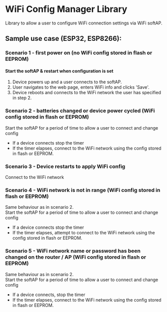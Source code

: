 # WiFi Config Manager Library

Library to allow a user to configure WiFi connection settings via WiFi softAP.

## Sample use case (ESP32, ESP8266): 
  ### Scenario 1 - first power on (no WiFi config stored in flash or EEPROM)  
  #### Start the softAP & restart when configuration is set

1. Device powers up and a user connects to the softAP. 
2. User navigates to the web page, enters WiFi info and clicks 'Save'. 
3. Device reboots and connects to the WiFi network the user has specified in step 2. 

### Scenario 2 - batteries changed or device power cycled (WiFi config stored in flash or EEPROM)
  Start the softAP for a period of time to allow a user to connect and change config
  - If a device connects stop the timer
  - If the timer elapses, connect to the WiFi network using the config stored in flash or EEPROM.

### Scenario 3 - Device restarts to apply WiFi config
Connect to the WiFi network

### Scenario 4 - WiFi network is not in range (WiFi config stored in flash or EEPROM)
Same behaviour as in scenario 2.  
  Start the softAP for a period of time to allow a user to connect and change config
  - If a device connects stop the timer
  - If the timer elapses, attempt to connect to the WiFi network using the config stored in flash or EEPROM.

### Scenario 5 - WiFi network name or password has been changed on the router / AP (WiFi config stored in flash or EEPROM)
Same behaviour as in scenario 2.  
Start the softAP for a period of time to allow a user to connect and change config
- If a device connects, stop the timer
- If the timer elapses, connect to the WiFi network using the config stored in flash or EEPROM.